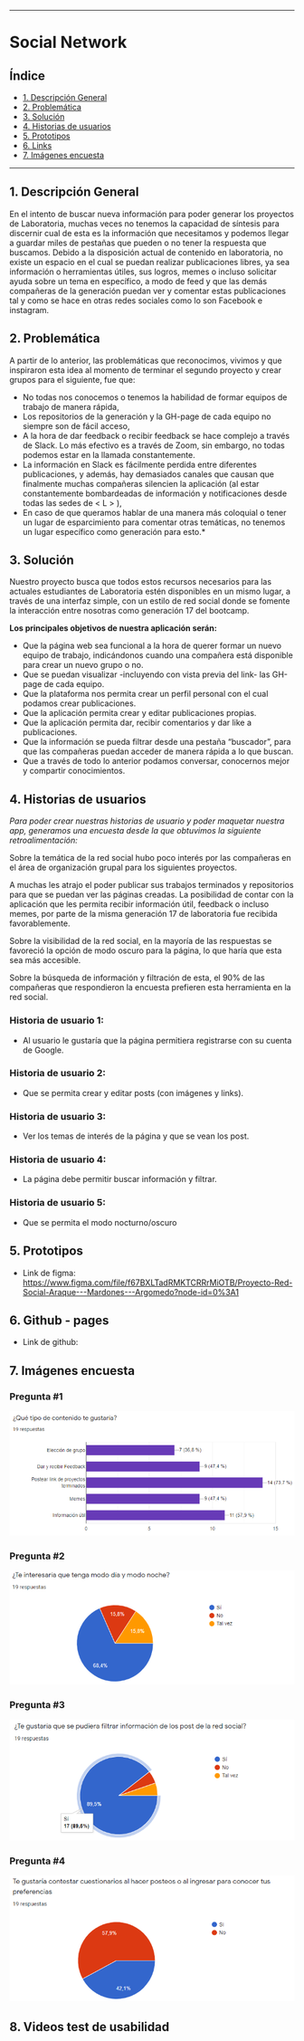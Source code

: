 ***
# Social Network 

## Índice
* [1. Descripción General](#1-descripción-general)
* [2. Problemática](#2-problemática)
* [3. Solución](#3-solución)
* [4. Historias de usuarios](#4-historias-de-usuarios)
* [5. Prototipos](#5-prototipos)
* [6. Links](#6-links)
* [7. Imágenes encuesta](#7-imágenes-encuesta)

***

## 1. Descripción General

En el intento de buscar nueva información para poder generar los proyectos de Laboratoria, muchas veces no tenemos la capacidad de síntesis para discernir cual de esta es la información que necesitamos y podemos llegar a guardar miles de pestañas que pueden o no tener la respuesta que buscamos.
Debido a la disposición actual de contenido en laboratoria, no existe un espacio en el cual se puedan realizar publicaciones libres, ya sea información o herramientas útiles, sus logros, memes o incluso solicitar ayuda sobre un tema en específico, a modo de feed y que las demás compañeras de la generación puedan ver y comentar estas publicaciones tal y como se hace en otras redes sociales como lo son Facebook e instagram.

## 2. Problemática

A partir de lo anterior, las problemáticas que reconocimos, vivimos y que inspiraron esta idea al momento de terminar el segundo proyecto y crear grupos para el siguiente, fue que:
* No todas nos conocemos o tenemos la habilidad de formar equipos de trabajo de manera rápida,
* Los repositorios de la generación y la GH-page de cada equipo no siempre son de fácil acceso,
* A la hora de dar feedback o recibir feedback se hace complejo a través de Slack. Lo más efectivo es a través de Zoom, sin embargo, no todas podemos estar en la llamada constantemente.
* La información en Slack es fácilmente perdida entre diferentes publicaciones, y además, hay demasiados canales que causan que finalmente muchas compañeras silencien la aplicación (al estar constantemente bombardeadas de información y notificaciones desde todas las sedes de < L > ),
* En caso de que queramos hablar de una manera más coloquial o tener un lugar de esparcimiento para comentar otras temáticas, no tenemos un lugar específico como generación  para esto.*

## 3. Solución

Nuestro proyecto busca que todos estos recursos necesarios para las actuales estudiantes de Laboratoria estén disponibles en un mismo lugar, a través de una interfaz simple, con un estilo de red social donde se fomente la interacción entre nosotras como generación 17 del bootcamp.

**Los principales objetivos de nuestra aplicación serán:**

* Que la página web sea funcional a la hora de querer formar un nuevo equipo de trabajo, indicándonos cuando una compañera está disponible para crear un nuevo grupo o no.
* Que se puedan visualizar -incluyendo con vista previa del link- las GH-page de cada equipo.
* Que la plataforma nos permita crear un perfil personal con el cual podamos crear publicaciones.
* Que la aplicación permita crear y editar publicaciones propias.
* Que la aplicación permita dar, recibir comentarios y dar like a publicaciones.
* Que la información se pueda filtrar desde una pestaña “buscador”, para que las compañeras puedan acceder de manera rápida a lo que buscan.
* Que a través de todo lo anterior podamos conversar, conocernos mejor y compartir conocimientos.

## 4. Historias de usuarios

*Para poder crear nuestras historias de usuario y poder maquetar nuestra app, generamos una encuesta desde la que obtuvimos la siguiente retroalimentación:*

Sobre la temática de la red social hubo poco interés por las compañeras en el área de organización grupal para los siguientes proyectos.

A muchas les atrajo el poder publicar sus trabajos terminados y repositorios para que se puedan ver las páginas creadas. La posibilidad de contar con la aplicación que les permita recibir información útil, feedback o incluso memes, por parte de la misma generación 17 de laboratoria fue recibida favorablemente.

Sobre la visibilidad de la red social, en la mayoría de las respuestas se favoreció la opción de modo oscuro para la página, lo que haría que esta sea más accesible.

Sobre la búsqueda de información y filtración de esta, el 90% de las compañeras que respondieron la encuesta prefieren esta herramienta en la red social.

### Historia de usuario 1:

* Al usuario le gustaría que la página permitiera registrarse con su cuenta de Google.

### Historia de usuario 2:

* Que se permita crear y editar posts (con imágenes y links).

### Historia de usuario 3:

* Ver los temas de interés de la página y que se vean los post.

### Historia de usuario 4:

* La página debe permitir buscar información y filtrar.

### Historia de usuario 5:
* Que se permita el modo nocturno/oscuro

## 5. Prototipos
* Link de figma: https://www.figma.com/file/f67BXLTadRMKTCRRrMiOTB/Proyecto-Red-Social-Araque---Mardones---Argomedo?node-id=0%3A1

## 6. Github - pages

* Link de github: 

## 7. Imágenes encuesta
### Pregunta #1
![Pregunta_#1](/img_readme/survey2.bmp)

### Pregunta #2
![Pregunta_#2](/img_readme/survey3.bmp)

### Pregunta #3
![Pregunta_#3](/img_readme/survey4.bmp)

### Pregunta #4
![Pregunta_#4](/img_readme/survey5.bmp)

## 8. Videos test de usabilidad